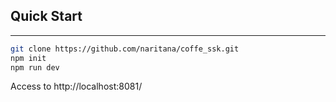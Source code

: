 ## Quick Start
---
```bash
git clone https://github.com/naritana/coffe_ssk.git
npm init
npm run dev
```

Access to http://localhost:8081/